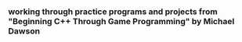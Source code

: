 ### working through practice programs and projects from "Beginning C++ Through Game Programming" by Michael Dawson